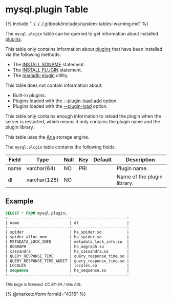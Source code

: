 # mysql.plugin Table

{% include "../../../.gitbook/includes/system-tables-warning.md" %}

The `mysql.plugin` table can be queried to get information about installed [plugins](../../plugins/).

This table only contains information about [plugins](../../plugins/) that have been installed via the following methods:

* The [INSTALL SONAME](../../sql-statements/administrative-sql-statements/plugin-sql-statements/install-soname.md) statement.
* The [INSTALL PLUGIN](../../sql-statements/administrative-sql-statements/plugin-sql-statements/install-plugin.md) statement.
* The [mariadb-plugin](../../../clients-and-utilities/administrative-tools/mariadb-plugin.md) utility.

This table does not contain information about:

* Built-in plugins.
* Plugins loaded with the [--plugin-load-add](../../../server-management/starting-and-stopping-mariadb/mariadbd-options.md) option.
* Plugins loaded with the [--plugin-load](../../../server-management/starting-and-stopping-mariadb/mariadbd-options.md) option.

This table only contains enough information to reload the plugin when the server is restarted, which means it only contains the plugin name and the plugin library.

This table uses the [Aria](../../../server-usage/storage-engines/aria/) storage engine.

The `mysql.plugin` table contains the following fields:

| Field | Type         | Null | Key | Default | Description                 |
| ----- | ------------ | ---- | --- | ------- | --------------------------- |
| name  | varchar(64)  | NO   | PRI |         | Plugin name.                |
| dl    | varchar(128) | NO   |     |         | Name of the plugin library. |

## Example

```sql
SELECT * FROM mysql.plugin;
+---------------------------+------------------------+
| name                      | dl                     |
+---------------------------+------------------------+
| spider                    | ha_spider.so           |
| spider_alloc_mem          | ha_spider.so           |
| METADATA_LOCK_INFO        | metadata_lock_info.so  |
| OQGRAPH                   | ha_oqgraph.so          |
| cassandra                 | ha_cassandra.so        |
| QUERY_RESPONSE_TIME       | query_response_time.so |
| QUERY_RESPONSE_TIME_AUDIT | query_response_time.so |
| LOCALES                   | locales.so             |
| sequence                  | ha_sequence.so         |
+---------------------------+------------------------+
```

<sub>_This page is licensed: CC BY-SA / Gnu FDL_</sub>

{% @marketo/form formId="4316" %}
